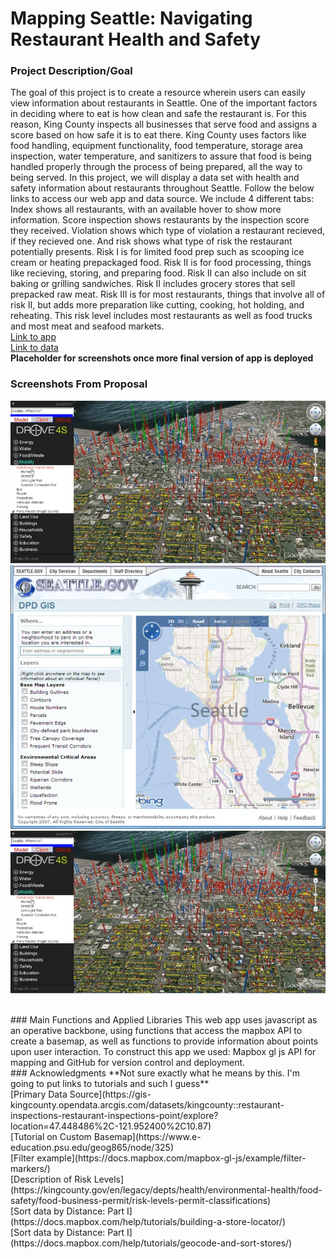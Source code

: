 # Mapping Seattle: Navigating Restaurant Health and Safety
### Project Description/Goal
The goal of this project is to create a resource wherein users can easily view information about restaurants in Seattle. One of the important factors in deciding where to eat is how clean and safe the restaurant is. For this reason, King County inspects all businesses that serve food and assigns a score based on how safe it is to eat there. King County uses factors like food handling, equipment functionality, food temperature, storage area inspection, water temperature, and sanitizers to assure that food is being handled properly through the process of being prepared, all the way to being served. In this project, we will display a data set with health and safety information about restaurants throughout Seattle. Follow the below links to access our web app and data source. We include 4 different tabs: Index shows all restaurants, with an available hover to show more information. Score inspection shows restaurants by the inspection score they received. Violation shows which type of violation a restaurant recieved, if they recieved one. And risk shows what type of risk the restaurant potentially presents. Risk I is for limited food prep such as scooping ice cream or heating prepackaged food. Risk II is for food processing, things like recieving, storing, and preparing food. Risk II can also include on sit baking or grilling sandwiches. Risk II includes grocery stores that sell prepacked raw meat. Risk III is for most restaurants, things that involve all of risk II, but adds more preparation like cutting, cooking, hot holding, and reheating. This risk level includes most restaurants as well as food trucks and most meat and seafood markets.
<br>
[Link to app](kkenohh.github.io/mapping_seattle/index.html)
<br>
[Link to data](https://gis-kingcounty.opendata.arcgis.com/datasets/kingcounty::restaurant-inspections-restaurant-inspections-point/explore?location=47.449024%2C-121.952400%2C10.87)
<br>
**Placeholder for screenshots once more final version of app is deployed**
### Screenshots From Proposal
![](./assets/seattle1.webp)
![](./assets/seattle2.webp)
![](./assets/seattle1.webp)


<br>
### Main Functions and Applied Libraries
This web app uses javascript as an operative backbone, using functions that access the mapbox API to create a basemap, as well as functions to provide information about points upon user interaction.
To construct this app we used: Mapbox gl js API for mapping and GitHub for version control and deployment.
<br>
### Acknowledgments
**Not sure exactly what he means by this. I'm going to put links to tutorials and such I guess**
<br>
[Primary Data Source](https://gis-kingcounty.opendata.arcgis.com/datasets/kingcounty::restaurant-inspections-restaurant-inspections-point/explore?location=47.448486%2C-121.952400%2C10.87)
<br>
[Tutorial on Custom Basemap](https://www.e-education.psu.edu/geog865/node/325)
<br>
[Filter example](https://docs.mapbox.com/mapbox-gl-js/example/filter-markers/)
<br>
[Description of Risk Levels](https://kingcounty.gov/en/legacy/depts/health/environmental-health/food-safety/food-business-permit/risk-levels-permit-classifications)
<br>
[Sort data by Distance: Part I](https://docs.mapbox.com/help/tutorials/building-a-store-locator/)
<br>
[Sort data by Distance: Part I](https://docs.mapbox.com/help/tutorials/geocode-and-sort-stores/)
